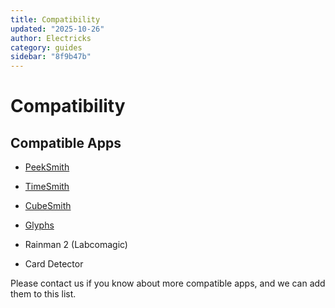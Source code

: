 ```yaml
---
title: Compatibility
updated: "2025-10-26"
author: Electricks
category: guides
sidebar: "8f9b47b"
---
```


# Compatibility

## Compatible Apps

- [PeekSmith](https://electricks.info/docs/peeksmith-app/)

- [TimeSmith](https://electricks.info/docs/timesmith-app/)

- [CubeSmith](https://electricks.info/docs/cubesmith/)

- [Glyphs](https://electricks.info/product/glyphs/)

- Rainman 2 (Labcomagic)

- Card Detector

Please contact us if you know about more compatible apps, and we can add them to this list.